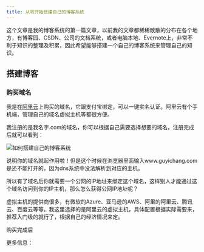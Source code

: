 ```yaml
---
title: 从零开始搭建自己的博客系统
---
```


这个文章是我的博客系统的第一篇文章，以前我的文章都稀稀散散的分布在各个地方，有博客园、CSDN、公司的文档系统，或者电脑本地、Evernote上，非常不利于知识的整理及积累，因此希望能够搭建一个自己的博客系统来管理自己的知识。

## 搭建博客



### 购买域名

我是在[阿里云](https://www.aliyun.com)上购买的域名，它跟支付宝绑定，可以一键实名认证。阿里云有个手机端，管理自己的域名虚拟主机等都很方便。

我注册的是我名字.com的域名，你可以根据自己需要选择想要的域名。注册完成后就可以看到：

![如何搭建自己的博客系统](D:\Code\Google\guyichang.github.io\hexo\source\_posts\images\如何搭建自己的博客系统.png)

说明你的域名就起作用啦！但是这个时候在浏览器里面输入www.guyichang.com是还不能打开的，因为dns系统中没法解析到对应的主机。

所以有了域名后你就需要一个公网的IP地址来绑定这个域名，这样别人才能通过这个域名访问到你的IP主机，那么怎么获得公网IP地址呢？

虚拟主机的提供商很多，有微软的Azure、亚马逊的AWS、阿里的阿里云、腾讯云、百度云等等。我这里选择的是阿里云的虚拟主机，具体配置根据实际需要来，推荐入门级的就行了，根据自己的经济情况来定。

购买完成后







更多信息：[]()